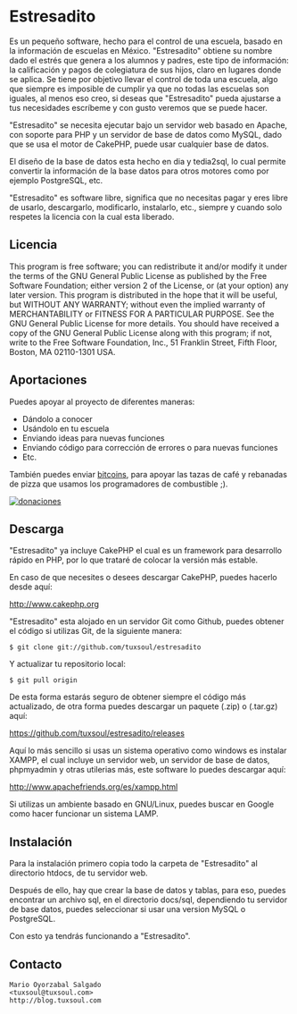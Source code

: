 # Estresadito

Es un pequeño software, hecho para el control de una escuela, basado en la
información de escuelas en México. "Estresadito" obtiene su nombre dado el 
estrés que genera a los alumnos y padres, este tipo de información: la 
calificación y pagos de colegiatura de sus hijos, claro en lugares donde se 
aplica. Se tiene por objetivo llevar el control de toda una escuela, algo que 
siempre es imposible de cumplir ya que no todas las escuelas son iguales, al 
menos eso creo, si deseas que "Estresadito" pueda ajustarse a tus necesidades 
escríbeme y con gusto veremos que se puede hacer.

"Estresadito" se necesita ejecutar bajo un servidor web basado en Apache, con
soporte para PHP y un servidor de base de datos como MySQL, dado que se usa el
motor de CakePHP, puede usar cualquier base de datos. 

El diseño de la base de datos esta hecho en dia y tedia2sql, lo cual permite
convertir la información de la base datos para otros motores como por ejemplo
PostgreSQL, etc.

"Estresadito" es software libre, significa que no necesitas pagar y eres libre
de usarlo, descargarlo, modificarlo, instalarlo, etc., siempre y cuando solo
respetes la licencia con la cual esta liberado.


## Licencia

This program is free software; you can redistribute it and/or modify it under
the terms of the GNU General Public License as published by the Free Software
Foundation; either version 2 of the License, or (at your option) any later
version. This program is distributed in the hope that it will be useful, but
WITHOUT ANY WARRANTY; without even the implied warranty of MERCHANTABILITY or
FITNESS FOR A PARTICULAR PURPOSE. See the GNU General Public License for more
details. You should have received a copy of the GNU General Public License 
along with this program; if not, write to the Free Software Foundation, Inc., 
51 Franklin Street, Fifth Floor, Boston, MA 02110-1301 USA.


## Aportaciones

Puedes apoyar al proyecto de diferentes maneras:

- Dándolo a conocer
- Usándolo en tu escuela
- Enviando ideas para nuevas funciones
- Enviando código para corrección de errores o para nuevas funciones
- Etc.

También puedes enviar [bitcoins](http://bitcoin.org), para apoyar las tazas de café y rebanadas de 
pizza que usamos los programadores de combustible ;).

[![donaciones](https://coinkite.com/static/img/ckbtn/coinkite-button-donate-bitcoin.png)](https://coinkite.com/pay/89659BA350-513C06)


## Descarga

"Estresadito" ya incluye CakePHP el cual es un framework para desarrollo 
rápido en PHP, por lo que trataré de colocar la versión más estable.

En caso de que necesites o desees descargar CakePHP, puedes hacerlo desde 
aquí:

http://www.cakephp.org

"Estresadito" esta alojado en un servidor Git como Github, puedes obtener el 
código si utilizas Git, de la siguiente manera:

```
$ git clone git://github.com/tuxsoul/estresadito
```
	
Y actualizar tu repositorio local:

```
$ git pull origin
```
	
De esta forma estarás seguro de obtener siempre el código más actualizado, de
otra forma puedes descargar un paquete (.zip) o (.tar.gz) aquí:

https://github.com/tuxsoul/estresadito/releases
  
Aquí lo más sencillo si usas un sistema operativo como windows es instalar 
XAMPP, el cual incluye un servidor web, un servidor de base de datos, 
phpmyadmin y otras utilerias más, este software lo puedes descargar aquí:

http://www.apachefriends.org/es/xampp.html

Si utilizas un ambiente basado en GNU/Linux, puedes buscar en Google como 
hacer funcionar un sistema LAMP.


## Instalación

Para la instalación primero copia todo la carpeta de "Estresadito" al 
directorio htdocs, de tu servidor web.

Después de ello, hay que crear la base de datos y tablas, para eso, puedes
encontrar un archivo sql, en el directorio docs/sql, dependiendo tu servidor 
de base datos, puedes seleccionar si usar una version MySQL o PostgreSQL.

Con esto ya tendrás funcionando a "Estresadito".


## Contacto

```
Mario Oyorzabal Salgado
<tuxsoul@tuxsoul.com>
http://blog.tuxsoul.com
```
